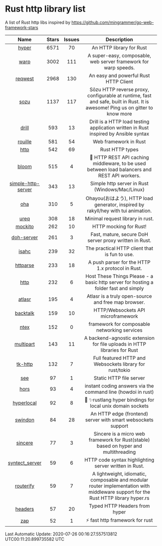 # Rust http library list

A list of Rust http libs inspired by https://github.com/mingrammer/go-web-framework-stars


|Name|Stars|Issues|Description|
|:--:|:---:|:--:|:----:|
|[hyper](https://github.com/hyperium/hyper)|6571|70|An HTTP library for Rust|
|[warp](https://github.com/seanmonstar/warp)|3002|111|A super-easy, composable, web server framework for warp speeds.|
|[reqwest](https://github.com/seanmonstar/reqwest)|2968|130|An easy and powerful Rust HTTP Client|
|[sozu](https://github.com/sozu-proxy/sozu)|1137|117|Sōzu HTTP reverse proxy, configurable at runtime, fast and safe, built in Rust. It is awesome! Ping us on gitter to know more|
|[drill](https://github.com/fcsonline/drill)|593|13|Drill is a HTTP load testing application written in Rust  inspired by Ansible syntax|
|[rouille](https://github.com/tomaka/rouille)|581|54|Web framework in Rust|
|[http](https://github.com/hyperium/http)|542|69|Rust HTTP types|
|[bloom](https://github.com/valeriansaliou/bloom)|515|4|:cherry_blossom: HTTP REST API caching middleware, to be used between load balancers and REST API workers.|
|[simple-http-server](https://github.com/TheWaWaR/simple-http-server)|343|13|Simple http server in Rust (Windows/Mac/Linux)|
|[oha](https://github.com/hatoo/oha)|310|5|Ohayou(おはよう), HTTP load generator, inspired by rakyll/hey with tui animation.|
|[ureq](https://github.com/algesten/ureq)|308|18|Minimal request library in rust.|
|[mockito](https://github.com/lipanski/mockito)|262|10|HTTP mocking for Rust!|
|[doh-server](https://github.com/jedisct1/doh-server)|261|3|Fast, mature, secure DoH server proxy written in Rust.|
|[isahc](https://github.com/sagebind/isahc)|239|32|The practical HTTP client that is fun to use.|
|[httparse](https://github.com/seanmonstar/httparse)|233|18|A push parser for the HTTP 1.x protocol in Rust.|
|[http](https://github.com/thecoshman/http)|232|6|Host These Things Please - a basic http server for hosting a folder fast and simply|
|[atlasr](https://github.com/atlasr-org/atlasr)|195|4|Atlasr is a truly open-source and free map browser.|
|[backtalk](https://github.com/lord/backtalk)|159|10|HTTP/Websockets API microframework|
|[ntex](https://github.com/ntex-rs/ntex)|152|0|framework for composable networking services |
|[multipart](https://github.com/abonander/multipart)|143|11|A backend-agnostic extension for file uploads in HTTP libraries for Rust|
|[tk-http](https://github.com/swindon-rs/tk-http)|132|7|Full featured HTTP and Websockets library for rust/tokio|
|[see](https://github.com/wyhaya/see)|97|1|Static HTTP file server|
|[hors](https://github.com/WindSoilder/hors)|93|4|instant coding answers via the command line (howdoi in rust)|
|[hyperlocal](https://github.com/softprops/hyperlocal)|92|8|🔌 ✨rustlang hyper bindings for local unix domain sockets|
|[swindon](https://github.com/swindon-rs/swindon)|84|28|An HTTP edge (frontend) server with smart websockets support|
|[sincere](https://github.com/danclive/sincere)|77|3|Sincere is a micro web framework for Rust(stable) based on hyper and multithreading|
|[syntect_server](https://github.com/sourcegraph/syntect_server)|59|6|HTTP code syntax highlighting server written in Rust.|
|[routerify](https://github.com/routerify/routerify)|59|7|A lightweight, idiomatic, composable and modular router implementation with middleware support for the Rust HTTP library hyper.rs|
|[headers](https://github.com/hyperium/headers)|57|20|Typed HTTP Headers from hyper|
|[zap](https://github.com/oltdaniel/zap)|52|1|:zap: fast http framework for rust|

Last Automatic Update: 2020-07-26 00:16:27.557513812 UTC00:11:20.899735582 UTC